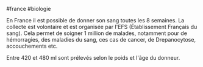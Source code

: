 #france #biologie

En France il est possible de donner son sang toutes les 8 semaines. La collecte est volontaire et est organisée par l'EFS (Établissement Français du sang). Cela permet de soigner 1 million de malades, notamment pour de hémorragies, des maladies du sang, ces cas de cancer, de Drepanocytose, accouchements etc.

Entre 420 et 480 ml sont prélevés selon le poids et l'âge du donneur.